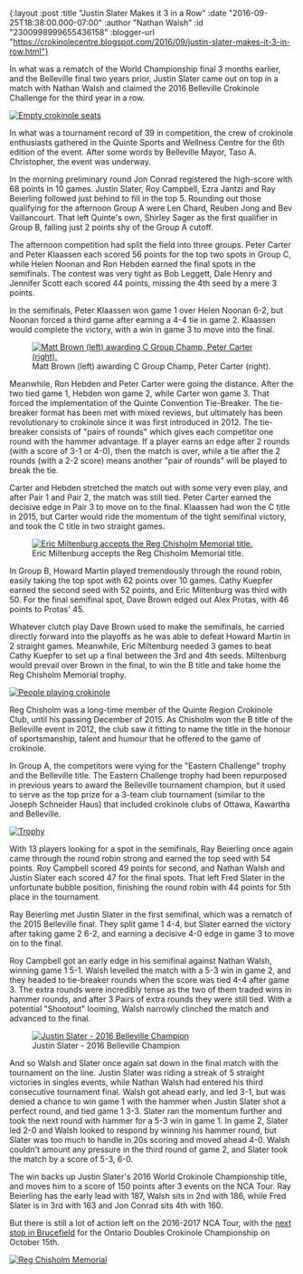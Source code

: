 {:layout :post
 :title "Justin Slater Makes it 3 in a Row"
 :date "2016-09-25T18:38:00.000-07:00"
 :author "Nathan Walsh"
 :id "2300998999655436158"
 :blogger-url "https://crokinolecentre.blogspot.com/2016/09/justin-slater-makes-it-3-in-row.html"}

In what was a rematch of the World Championship final 3 months earlier, and the Belleville final two years prior, Justin Slater came out on top in a match with Nathan Walsh and claimed the 2016 Belleville Crokinole Challenge for the third year in a row.

[![Empty crokinole seats](/images/2016-09-25-justin-slater-makes-it-3-in-row/IMG_4837.jpg)](/images/2016-09-25-justin-slater-makes-it-3-in-row/IMG_4837.jpg)

In what was a tournament record of 39 in competition, the crew of crokinole enthusiasts gathered in the Quinte Sports and Wellness Centre for the 6th edition of the event. After some words by Belleville Mayor, Taso A. Christopher, the event was underway.

In the morning preliminary round Jon Conrad registered the high-score with 68 points in 10 games. Justin Slater, Roy Campbell, Ezra Jantzi and Ray Beierling followed just behind to fill in the top 5. Rounding out those qualifying for the afternoon Group A were Len Chard, Reuben Jong and Bev Vaillancourt. That left Quinte's own, Shirley Sager as the first qualifier in Group B, falling just 2 points shy of the Group A cutoff.

The afternoon competition had split the field into three groups. Peter Carter and Peter Klaassen each scored 56 points for the top two spots in Group C, while Helen Noonan and Ron Hebden earned the final spots in the semifinals. The contest was very tight as Bob Leggett, Dale Henry and Jennifer Scott each scored 44 points, missing the 4th seed by a mere 3 points. 

In the semifinals, Peter Klaassen won game 1 over Helen Noonan 6-2, but Noonan forced a third game after earning a 4-4 tie in game 2. Klaassen would complete the victory, with a win in game 3 to move into the final.

<figure>
	<a href="/images/2016-09-25-justin-slater-makes-it-3-in-row/IMG\_4860.jpg"><img src="/images/2016-09-25-justin-slater-makes-it-3-in-row/IMG\_4860.jpg" alt="Matt Brown (left) awarding C Group Champ, Peter Carter (right)." /></a>
	<figcaption>Matt Brown (left) awarding C Group Champ, Peter Carter (right).</figcaption>
</figure>

Meanwhile, Ron Hebden and Peter Carter were going the distance. After the two tied game 1, Hebden won game 2, while Carter won game 3. That forced the implementation of the Quinte Convention Tie-Breaker. The tie-breaker format has been met with mixed reviews, but ultimately has been revolutionary to crokinole since it was first introduced in 2012. The tie-breaker consists of "pairs of rounds" which gives each competitor one round with the hammer advantage. If a player earns an edge after 2 rounds (with a score of 3-1 or 4-0), then the match is over, while a tie after the 2 rounds (with a 2-2 score) means another "pair of rounds" will be played to break the tie.

Carter and Hebden stretched the match out with some very even play, and after Pair 1 and Pair 2, the match was still tied. Peter Carter earned the decisive edge in Pair 3 to move on to the final. Klaassen had won the C title in 2015, but Carter would ride the momentum of the tight semifinal victory, and took the C title in two straight games.

<figure>
	<a href="/images/2016-09-25-justin-slater-makes-it-3-in-row/IMG\_4864.jpg"><img src="/images/2016-09-25-justin-slater-makes-it-3-in-row/IMG\_4864.jpg" alt="Eric Miltenburg accepts the Reg Chisholm Memorial title." /></a>
	<figcaption>Eric Miltenburg accepts the Reg Chisholm Memorial title.</figcaption>
</figure>

In Group B, Howard Martin played tremendously through the round robin, easily taking the top spot with 62 points over 10 games. Cathy Kuepfer earned the second seed with 52 points, and Eric Miltenburg was third with 50. For the final semifinal spot, Dave Brown edged out Alex Protas, with 46 points to Protas' 45.

Whatever clutch play Dave Brown used to make the semifinals, he carried directly forward into the playoffs as he was able to defeat Howard Martin in 2 straight games. Meanwhile, Eric Miltenburg needed 3 games to beat Cathy Kuepfer to set up a final between the 3rd and 4th seeds. Miltenburg would prevail over Brown in the final, to win the B title and take home the Reg Chisholm Memorial trophy.

[![People playing crokinole](/images/2016-09-25-justin-slater-makes-it-3-in-row/chisholm.jpg)](/images/2016-09-25-justin-slater-makes-it-3-in-row/chisholm.jpg)

Reg Chisholm was a long-time member of the Quinte Region Crokinole Club, until his passing December of 2015. As Chisholm won the B title of the Belleville event in 2012, the club saw it fitting to name the title in the honour of sportsmanship, talent and humour that he offered to the game of crokinole.

In Group A, the competitors were vying for the "Eastern Challenge" trophy and the Belleville title. The Eastern Challenge trophy had been repurposed in previous years to award the Belleville tournament champion, but it used to serve as the top prize for a 3-team club tournament (similar to the Joseph Schneider Haus) that included crokinole clubs of Ottawa, Kawartha and Belleville.

[![Trophy](/images/2016-09-25-justin-slater-makes-it-3-in-row/IMG_4875.jpg)](/images/2016-09-25-justin-slater-makes-it-3-in-row/IMG_4875.jpg)

With 13 players looking for a spot in the semifinals, Ray Beierling once again came through the round robin strong and earned the top seed with 54 points. Roy Campbell scored 49 points for second, and Nathan Walsh and Justin Slater each scored 47 for the final spots. That left Fred Slater in the unfortunate bubble position, finishing the round robin with 44 points for 5th place in the tournament.

Ray Beierling met Justin Slater in the first semifinal, which was a rematch of the 2015 Belleville final. They split game 1 4-4, but Slater earned the victory after taking game 2 6-2, and earning a decisive 4-0 edge in game 3 to move on to the final.

Roy Campbell got an early edge in his semifinal against Nathan Walsh, winning game 1 5-1. Walsh levelled the match with a 5-3 win in game 2, and they headed to tie-breaker rounds when the score was tied 4-4 after game 3. The extra rounds were incredibly tense as the two of them traded wins in hammer rounds, and after 3 Pairs of extra rounds they were still tied. With a potential "Shootout" looming, Walsh narrowly clinched the match and advanced to the final.

<figure>
	<a href="/images/2016-09-25-justin-slater-makes-it-3-in-row/IMG\_4872.jpg"><img src="/images/2016-09-25-justin-slater-makes-it-3-in-row/IMG\_4872.jpg" alt="Justin Slater - 2016 Belleville Champion" /></a>
	<figcaption>Justin Slater - 2016 Belleville Champion</figcaption>
</figure>

And so Walsh and Slater once again sat down in the final match with the tournament on the line. Justin Slater was riding a streak of 5 straight victories in singles events, while Nathan Walsh had entered his third consecutive tournament final. Walsh got ahead early, and led 3-1, but was denied a chance to win game 1 with the hammer when Justin Slater shot a perfect round, and tied game 1 3-3. Slater ran the momentum further and took the next round with hammer for a 5-3 win in game 1. In game 2, Slater led 2-0 and Walsh looked to respond by winning his hammer round, but Slater was too much to handle in 20s scoring and moved ahead 4-0. Walsh couldn't amount any pressure in the third round of game 2, and Slater took the match by a score of 5-3, 6-0.

The win backs up Justin Slater's 2016 World Crokinole Championship title, and moves him to a score of 150 points after 3 events on the NCA Tour. Ray Beierling has the early lead with 187, Walsh sits in 2nd with 186, while Fred Slater is in 3rd with 163 and Jon Conrad sits 4th with 160.

But there is still a lot of action left on the 2016-2017 NCA Tour, with the [next stop in Brucefield](http://www.nationalcrokinoleassociation.com/tournaments.php) for the Ontario Doubles Crokinole Championship on October 15th.

[![Reg Chisholm Memorial](/images/2016-09-25-justin-slater-makes-it-3-in-row/IMG_4873.jpg)](/images/2016-09-25-justin-slater-makes-it-3-in-row/IMG_4873.jpg)
